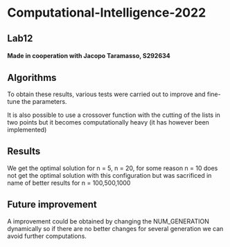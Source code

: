 # Computational-Intelligence-2022

## Lab12

#### Made in cooperation with Jacopo Taramasso, S292634


## Algorithms

To obtain these results, various tests were carried out to improve and fine-tune the parameters.

It is also possible to use a crossover function with the cutting of the lists in two points but it becomes computationally heavy (it has however been implemented)

## Results

We get the optimal solution for n = 5, n = 20, for some reason n = 10 does not get the optimal solution with this configuration but was sacrificed in name of better results for n = 100,500,1000

## Future improvement

A improvement could be obtained by changing the NUM_GENERATION dynamically so if there are no better changes for several generation we can avoid further computations.
